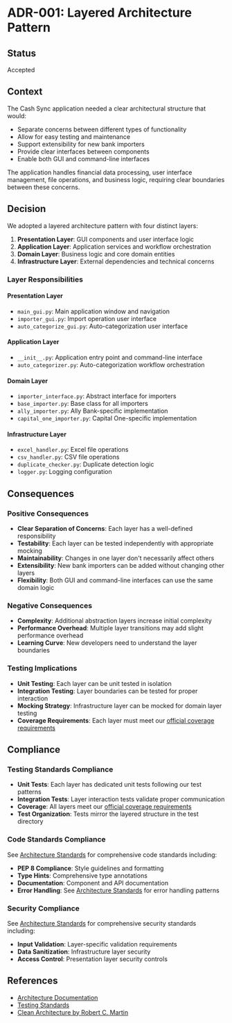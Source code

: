 # ADR-001: Layered Architecture Pattern

## Status

Accepted

## Context

The Cash Sync application needed a clear architectural structure that would:
- Separate concerns between different types of functionality
- Allow for easy testing and maintenance
- Support extensibility for new bank importers
- Provide clear interfaces between components
- Enable both GUI and command-line interfaces

The application handles financial data processing, user interface management, file operations, and business logic, requiring clear boundaries between these concerns.

## Decision

We adopted a layered architecture pattern with four distinct layers:

1. **Presentation Layer**: GUI components and user interface logic
2. **Application Layer**: Application services and workflow orchestration
3. **Domain Layer**: Business logic and core domain entities
4. **Infrastructure Layer**: External dependencies and technical concerns

### Layer Responsibilities

#### Presentation Layer
- `main_gui.py`: Main application window and navigation
- `importer_gui.py`: Import operation user interface
- `auto_categorize_gui.py`: Auto-categorization user interface

#### Application Layer
- `__init__.py`: Application entry point and command-line interface
- `auto_categorizer.py`: Auto-categorization workflow orchestration

#### Domain Layer
- `importer_interface.py`: Abstract interface for importers
- `base_importer.py`: Base class for all importers
- `ally_importer.py`: Ally Bank-specific implementation
- `capital_one_importer.py`: Capital One-specific implementation

#### Infrastructure Layer
- `excel_handler.py`: Excel file operations
- `csv_handler.py`: CSV file operations
- `duplicate_checker.py`: Duplicate detection logic
- `logger.py`: Logging configuration

## Consequences

### Positive Consequences
- **Clear Separation of Concerns**: Each layer has a well-defined responsibility
- **Testability**: Each layer can be tested independently with appropriate mocking
- **Maintainability**: Changes in one layer don't necessarily affect others
- **Extensibility**: New bank importers can be added without changing other layers
- **Flexibility**: Both GUI and command-line interfaces can use the same domain logic

### Negative Consequences
- **Complexity**: Additional abstraction layers increase initial complexity
- **Performance Overhead**: Multiple layer transitions may add slight performance overhead
- **Learning Curve**: New developers need to understand the layer boundaries

### Testing Implications
- **Unit Testing**: Each layer can be unit tested in isolation
- **Integration Testing**: Layer boundaries can be tested for proper interaction
- **Mocking Strategy**: Infrastructure layer can be mocked for domain layer testing
- **Coverage Requirements**: Each layer must meet our [official coverage requirements](../testing-standards/tools-and-automation/coverage_requirements.md)

## Compliance

### Testing Standards Compliance
- **Unit Tests**: Each layer has dedicated unit tests following our test patterns
- **Integration Tests**: Layer interaction tests validate proper communication
- **Coverage**: All layers meet our [official coverage requirements](../testing-standards/tools-and-automation/coverage_requirements.md)
- **Test Organization**: Tests mirror the layered structure in the test directory

### Code Standards Compliance
See [Architecture Standards](../architecture-standards.md) for comprehensive code standards including:
- **PEP 8 Compliance**: Style guidelines and formatting
- **Type Hints**: Comprehensive type annotations
- **Documentation**: Component and API documentation
- **Error Handling**: See [Architecture Standards](../architecture-standards.md) for error handling patterns

### Security Compliance
See [Architecture Standards](../architecture-standards.md) for comprehensive security standards including:
- **Input Validation**: Layer-specific validation requirements
- **Data Sanitization**: Infrastructure layer security
- **Access Control**: Presentation layer security controls

## References

- [Architecture Documentation](../architecture.md)
- [Testing Standards](../testing-standards/)
- [Clean Architecture by Robert C. Martin](https://blog.cleancoder.com/uncle-bob/2012/08/13/the-clean-architecture.html)
